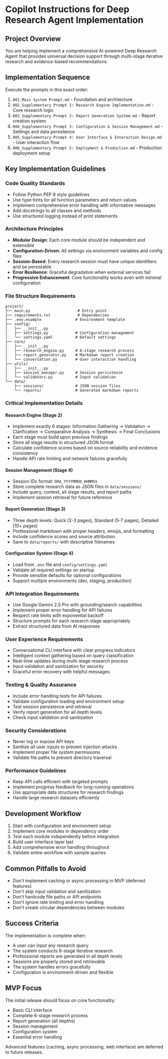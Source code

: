 # Copilot Instructions for Deep Research Agent Implementation

## Project Overview
You are helping implement a comprehensive AI-powered Deep Research Agent that provides universal decision support through multi-stage iterative research and evidence-based recommendations.

## Implementation Sequence
Execute the prompts in this exact order:
1. `001_Main System Prompt.md` - Foundation and architecture
2. `002_Supplementary Prompt 1: Research Engine Implementation.md` - Core research logic
3. `003_Supplementary Prompt 2: Report Generation System.md` - Report creation system
4. `004_Supplementary Prompt 3: Configuration & Session Management.md` - Settings and data persistence
5. `005_Supplementary Prompt 4: User Interface & Interaction Design.md` - User interaction flow
6. `006_Supplementary Prompt 5: Deployment & Production.md` - Production deployment setup

## Key Implementation Guidelines

### Code Quality Standards
- Follow Python PEP 8 style guidelines
- Use type hints for all function parameters and return values
- Implement comprehensive error handling with informative messages
- Add docstrings to all classes and methods
- Use structured logging instead of print statements

### Architecture Principles
- **Modular Design**: Each core module should be independent and extensible
- **Configuration-Driven**: All settings via environment variables and config files
- **Session-Based**: Every research session must have unique identifiers and be persistable
- **Error Resilience**: Graceful degradation when external services fail
- **Progressive Enhancement**: Core functionality works even with minimal configuration

### File Structure Requirements
```
project/
├── main.py                     # Entry point
├── requirements.txt            # Dependencies
├── .env.example               # Environment template
├── config/
│   ├── __init__.py
│   ├── settings.py            # Configuration management
│   └── settings.yaml          # Default settings
├── core/
│   ├── __init__.py
│   ├── research_engine.py     # 6-stage research process
│   ├── report_generator.py    # Markdown report creation
│   └── conversation.py        # User interaction handling
├── utils/
│   ├── __init__.py
│   ├── session_manager.py     # Session persistence
│   └── validators.py          # Input validation
└── data/
    ├── sessions/              # JSON session files
    └── reports/               # Generated markdown reports
```

### Critical Implementation Details

#### Research Engine (Stage 2)
- Implement exactly 6 stages: Information Gathering → Validation → Clarification → Comparative Analysis → Synthesis → Final Conclusions
- Each stage must build upon previous findings
- Store all stage results in structured JSON format
- Calculate confidence scores based on source reliability and evidence consistency
- Handle API rate limiting and network failures gracefully

#### Session Management (Stage 4)
- Session IDs format: `DRA_YYYYMMDD_HHMMSS`
- Store complete research data as JSON files in `data/sessions/`
- Include query, context, all stage results, and report paths
- Implement session retrieval for future reference

#### Report Generation (Stage 3)
- Three depth levels: Quick (2-3 pages), Standard (5-7 pages), Detailed (10+ pages)
- Professional markdown with proper headers, emojis, and formatting
- Include confidence scores and source attribution
- Save to `data/reports/` with descriptive filenames

#### Configuration System (Stage 4)
- Load from `.env` file and `config/settings.yaml`
- Validate all required settings on startup
- Provide sensible defaults for optional configurations
- Support multiple environments (dev, staging, production)

### API Integration Requirements
- Use Google Gemini 2.5 Pro with grounding/search capabilities
- Implement proper error handling for API failures
- Respect rate limits with exponential backoff
- Structure prompts for each research stage appropriately
- Extract structured data from AI responses

### User Experience Requirements
- Conversational CLI interface with clear progress indicators
- Intelligent context gathering based on query classification
- Real-time updates during multi-stage research process
- Input validation and sanitization for security
- Graceful error recovery with helpful messages

### Testing & Quality Assurance
- Include error handling tests for API failures
- Validate configuration loading and environment setup
- Test session persistence and retrieval
- Verify report generation for all depth levels
- Check input validation and sanitization

### Security Considerations
- Never log or expose API keys
- Sanitize all user inputs to prevent injection attacks
- Implement proper file system permissions
- Validate file paths to prevent directory traversal

### Performance Guidelines
- Keep API calls efficient with targeted prompts
- Implement progress feedback for long-running operations
- Use appropriate data structures for research findings
- Handle large research datasets efficiently

## Development Workflow
1. Start with configuration and environment setup
2. Implement core modules in dependency order
3. Test each module independently before integration
4. Build user interface layer last
5. Add comprehensive error handling throughout
6. Validate entire workflow with sample queries

## Common Pitfalls to Avoid
- Don't implement caching or async processing in MVP (deferred features)
- Don't skip input validation and sanitization
- Don't hardcode file paths or API endpoints
- Don't ignore rate limiting and error handling
- Don't create circular dependencies between modules

## Success Criteria
The implementation is complete when:
- A user can input any research query
- The system conducts 6-stage iterative research
- Professional reports are generated in all depth levels
- Sessions are properly stored and retrievable
- The system handles errors gracefully
- Configuration is environment-driven and flexible

## MVP Focus
The initial release should focus on core functionality:
- Basic CLI interface
- Complete 6-stage research process
- Report generation (all depths)
- Session management
- Configuration system
- Essential error handling

Advanced features (caching, async processing, web interface) are deferred to future releases.
